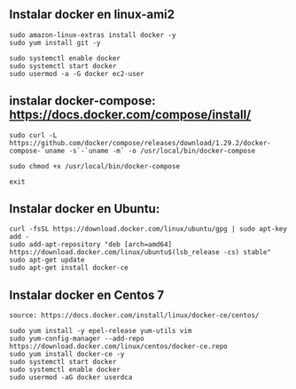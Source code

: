 ## Instalar docker en linux-ami2

    sudo amazon-linux-extras install docker -y
    sudo yum install git -y

    sudo systemctl enable docker
    sudo systemctl start docker
    sudo usermod -a -G docker ec2-user

## instalar docker-compose: https://docs.docker.com/compose/install/

    sudo curl -L https://github.com/docker/compose/releases/download/1.29.2/docker-compose-`uname -s`-`uname -m` -o /usr/local/bin/docker-compose
 
    sudo chmod +x /usr/local/bin/docker-compose

    exit

## Instalar docker en Ubuntu:

    curl -fsSL https://download.docker.com/linux/ubuntu/gpg | sudo apt-key add -
    sudo add-apt-repository "deb [arch=amd64] https://download.docker.com/linux/ubuntu$(lsb_release -cs) stable"
    sudo apt-get update
    sudo apt-get install docker-ce

## Instalar docker en Centos 7

    source: https://docs.docker.com/install/linux/docker-ce/centos/

    sudo yum install -y epel-release yum-utils vim
    sudo yum-config-manager --add-repo https://download.docker.com/linux/centos/docker-ce.repo
    sudo yum install docker-ce -y
    sudo systemctl start docker
    sudo systemctl enable docker
    sudo usermod -aG docker userdca



